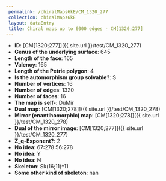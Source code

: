 ```yaml
--- 
 permalink: /chiralMaps6kE/CM_1320_277 
 collection: chiralMaps6kE
 layout: dataEntry
 title: Chiral maps up to 6000 edges - CM[1320;277]
---
```


- **ID**: [CM[1320;277]]({{ site.url }}/test/CM_1320_277)
- **Genus of the underlying surface**: 645
- **Length of the face**: 165
- **Valency**: 165
- **Length of the Petrie polygon**: 4
- **Is the automorphism group solvable?**: S
- **Number of vertices**: 16
- **Number of edges**: 1320
- **Number of faces**: 16
- **The map is self-**: DuMir
- **Dual map**: [CM[1320;278]]({{ site.url }}/test/CM_1320_278)
- **Mirror (enantihomorphic) map**: [CM[1320;278]]({{ site.url }}/test/CM_1320_278)
- **Dual of the mirror image**: [CM[1320;277]]({{ site.url }}/test/CM_1320_277)
- **Z_q-Exponent?**: 2
- **No idea**:  67:278 56:278
- **No idea**: Y
- **No idea**: N
- **Skeleton**: Sk(16;11)^11
- **Some other kind of skeleton**: nan
